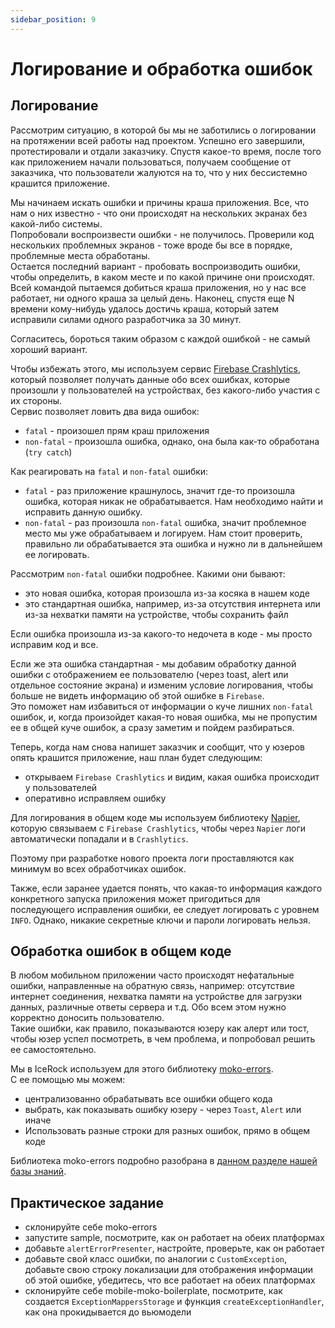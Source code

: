 ```yaml
---
sidebar_position: 9
---
```


# Логирование и обработка ошибок

## Логирование

Рассмотрим ситуацию, в которой бы мы не заботились о логировании на протяжении всей работы над проектом. Успешно его завершили, протестировали и отдали заказчику.
Спустя какое-то время, после того как приложением начали пользоваться, получаем сообщение от заказчика, что пользователи жалуются на то, что у них бессистемно крашится приложение.

Мы начинаем искать ошибки и причины краша приложения. Все, что нам о них известно - что они происходят на нескольких экранах без какой-либо системы.  
Попробовали воспроизвести ошибки - не получилось. Проверили код нескольких проблемных экранов - тоже вроде бы все в порядке, проблемные места обработаны.  
Остается последний вариант - пробовать воспроизводить ошибки, чтобы определить, в каком месте и по какой причине они происходят. Всей командой пытаемся добиться краша приложения, но у нас все работает, ни одного краша за целый день.
Наконец, спустя еще N времени кому-нибудь удалось достичь краша, который затем исправили силами одного разработчика за 30 минут.  

Согласитесь, бороться таким образом с каждой ошибкой - не самый хороший вариант. 

Чтобы избежать этого, мы используем сервис [Firebase Crashlytics](https://firebase.google.com/docs/crashlytics), который позволяет получать данные обо всех ошибках, которые произошли у пользователей на устройствах, без какого-либо участия с их стороны.  
Сервис позволяет ловить два вида ошибок:
  - `fatal` - произошел прям краш приложения
  - `non-fatal` - произошла ошибка, однако, она была как-то обработана (`try catch`)

Как реагировать на `fatal` и `non-fatal` ошибки:
  - `fatal` - раз приложение крашнулось, значит где-то произошла ошибка, которая никак не обрабатывается.
    Нам необходимо найти и исправить данную ошибку.
  - `non-fatal` - раз произошла `non-fatal` ошибка, значит проблемное место мы уже обрабатываем и логируем.
    Нам стоит проверить, правильно ли обрабатывается эта ошибка и нужно ли в дальнейшем ее логировать.
  
Рассмотрим `non-fatal` ошибки подробнее. Какими они бывают:
  - это новая ошибка, которая произошла из-за косяка в нашем коде
  - это стандартная ошибка, например, из-за отсутствия интернета или из-за нехватки памяти на устройстве, чтобы сохранить файл

Если ошибка произошла из-за какого-то недочета в коде - мы просто исправим код и все.  

Если же эта ошибка стандартная - мы добавим обработку данной ошибки с отображением ее пользователю (через toast, alert или отдельное состояние экрана)
и изменим условие логирования, чтобы больше не видеть информацию об этой ошибке в `Firebase`.  
Это поможет нам избавиться от информации о куче лишних `non-fatal` ошибок, и, когда произойдет какая-то новая ошибка, мы не пропустим ее в общей куче ошибок, а сразу заметим и пойдем разбираться.

Теперь, когда нам снова напишет заказчик и сообщит, что у юзеров опять крашится приложение, наш план будет следующим:
- открываем `Firebase Crashlytics` и видим, какая ошибка происходит у пользователей
- оперативно исправляем ошибку

Для логирования в общем коде мы используем библиотеку [Napier](https://github.com/AAkira/Napier), которую связываем с `Firebase Crashlytics`, чтобы через `Napier` логи автоматически попадали и в `Crashlytics`.

Поэтому при разработке нового проекта логи проставляются как минимум во всех обработчиках ошибок.

Также, если заранее удается понять, что какая-то информация каждого конкретного запуска приложения может пригодиться для последующего исправления ошибки, ее следует логировать с уровнем `INFO`.
Однако, никакие секретные ключи и пароли логировать нельзя.


## Обработка ошибок в общем коде

В любом мобильном приложении часто происходят нефатальные ошибки, направленные на обратную связь,
например: отсутствие интернет соединения, нехватка памяти на устройстве для загрузки данных, различные ответы сервера и т.д.
Обо всем этом нужно корректно доносить пользователю.  
Такие ошибки, как правило, показываются юзеру как алерт или тост, чтобы юзер успел посмотреть, в чем проблема, и попробовал решить ее самостоятельно. 

Мы в IceRock используем для этого библиотеку [moko-errors](https://github.com/icerockdev/moko-errors).  
С ее помощью мы можем:
- централизованно обрабатывать все ошибки общего кода
- выбрать, как показывать ошибку юзеру - через `Toast`, `Alert` или иначе
- Использовать разные строки для разных ошибок, прямо в общем коде

Библиотека moko-errors подробно разобрана в [данном разделе нашей базы знаний](https://kmm.icerock.dev/learning/libraries/moko/moko-errors).

## Практическое задание

- склонируйте себе moko-errors
- запустите sample, посмотрите, как он работает на обеих платформах
- добавьте `alertErrorPresenter`, настройте, проверьте, как он работает 
- добавьте свой класс ошибки, по аналогии с `CustomException`, добавьте свою строку локализации для отображения информации об этой ошибке, убедитесь, что все работает на обеих платформах
- склонируйте себе mobile-moko-boilerplate, посмотрите, как создается `ExceptionMappersStorage` и функция `createExceptionHandler`, как она прокидывается до вьюмодели 
